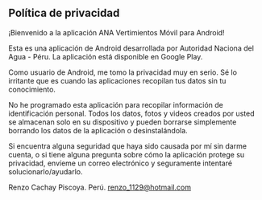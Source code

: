 Política de privacidad
----------------------
¡Bienvenido a la aplicación ANA Vertimientos Móvil para Android!

Esta es una aplicación de Android desarrollada por Autoridad Naciona del Agua - Péru. La aplicación está disponible en Google Play.

Como usuario de Android, me tomo la privacidad muy en serio. Sé lo irritante que es cuando las aplicaciones recopilan tus datos sin tu conocimiento.

No he programado esta aplicación para recopilar información de identificación personal. Todos los datos, fotos y videos creados por usted se almacenan solo en su dispositivo y pueden borrarse simplemente borrando los datos de la aplicación o desinstalándola.

Si encuentra alguna seguridad que haya sido causada por mí sin darme cuenta, o si tiene alguna pregunta sobre cómo la aplicación protege su privacidad, envíeme un correo electrónico y seguramente intentaré solucionarlo/ayudarlo.

Renzo Cachay Piscoya.
Perú.
renzo_1129@hotmail.com
